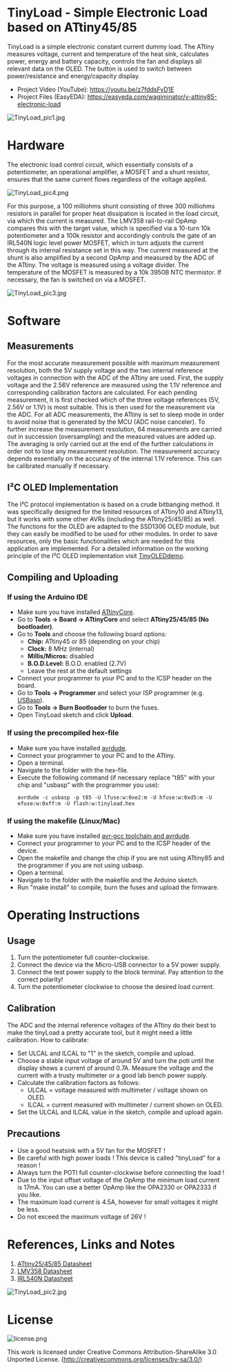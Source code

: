 # TinyLoad - Simple Electronic Load based on ATtiny45/85
TinyLoad is a simple electronic constant current dummy load. The ATtiny measures voltage, current and temperature of the heat sink, calculates power, energy and battery capacity, controls the fan and displays all relevant data on the OLED. The button is used to switch between power/resistance and energy/capacity display.

- Project Video (YouTube): https://youtu.be/z7fddsFyD1E
- Project Files (EasyEDA): https://easyeda.com/wagiminator/y-attiny85-electronic-load

![TinyLoad_pic1.jpg](https://raw.githubusercontent.com/wagiminator/ATtiny85-TinyLoad/master/documentation/TinyLoad_pic1.jpg)

# Hardware
The electronic load control circuit, which essentially consists of a potentiometer, an operational amplifier, a MOSFET and a shunt resistor, ensures that the same current flows regardless of the voltage applied.

![TinyLoad_pic4.png](https://raw.githubusercontent.com/wagiminator/ATtiny85-TinyLoad/master/documentation/TinyLoad_pic4.png)

For this purpose, a 100 milliohms shunt consisting of three 300 milliohms resistors in parallel for proper heat dissipation is located in the load circuit, via which the current is measured. The LMV358 rail-to-rail OpAmp compares this with the target value, which is specified via a 10-turn 10k potentiometer and a 100k resistor and accordingly controls the gate of an IRL540N logic level power MOSFET, which in turn adjusts the current through its internal resistance set in this way. The current measured at the shunt is also amplified by a second OpAmp and measured by the ADC of the ATtiny. The voltage is measured using a voltage divider. The temperature of the MOSFET is measured by a 10k 3950B NTC thermistor. If necessary, the fan is switched on via a MOSFET.

![TinyLoad_pic3.jpg](https://raw.githubusercontent.com/wagiminator/ATtiny85-TinyLoad/master/documentation/TinyLoad_pic3.jpg)

# Software
## Measurements
For the most accurate measurement possible with maximum measurement resolution, both the 5V supply voltage and the two internal reference voltages in connection with the ADC of the ATtiny are used. First, the supply voltage and the 2.56V reference are measured using the 1.1V reference and corresponding calibration factors are calculated. For each pending measurement, it is first checked which of the three voltage references (5V, 2.56V or 1.1V) is most suitable. This is then used for the measurement via the ADC. For all ADC measurements, the ATtiny is set to sleep mode in order to avoid noise that is generated by the MCU (ADC noise canceler). To further increase the measurement resolution, 64 measurements are carried out in succession (oversampling) and the measured values are added up. The averaging is only carried out at the end of the further calculations in order not to lose any measurement resolution. The measurement accuracy depends essentially on the accuracy of the internal 1.1V reference. This can be calibrated manually if necessary.

## I²C OLED Implementation
The I²C protocol implementation is based on a crude bitbanging method. It was specifically designed for the limited resources of ATtiny10 and ATtiny13, but it works with some other AVRs (including the ATtiny25/45/85) as well. The functions for the OLED are adapted to the SSD1306 OLED module, but they can easily be modified to be used for other modules. In order to save resources, only the basic functionalities which are needed for this application are implemented. For a detailed information on the working principle of the I²C OLED implementation visit [TinyOLEDdemo](https://github.com/wagiminator/attiny13-tinyoleddemo).

## Compiling and Uploading
### If using the Arduino IDE
- Make sure you have installed [ATtinyCore](https://github.com/SpenceKonde/ATTinyCore).
- Go to **Tools -> Board -> ATtinyCore** and select **ATtiny25/45/85 (No bootloader)**.
- Go to **Tools** and choose the following board options:
  - **Chip:**           ATtiny45 or 85 (depending on your chip)
  - **Clock:**          8 MHz (internal)
  - **Millis/Micros:**  disabled
  - **B.O.D.Level:**    B.O.D. enabled (2.7V)
  - Leave the rest at the default settings
- Connect your programmer to your PC and to the ICSP header on the board.
- Go to **Tools -> Programmer** and select your ISP programmer (e.g. [USBasp](https://aliexpress.com/wholesale?SearchText=usbasp)).
- Go to **Tools -> Burn Bootloader** to burn the fuses.
- Open TinyLoad sketch and click **Upload**.

### If using the precompiled hex-file
- Make sure you have installed [avrdude](https://learn.adafruit.com/usbtinyisp/avrdude).
- Connect your programmer to your PC and to the ATtiny.
- Open a terminal.
- Navigate to the folder with the hex-file.
- Execute the following command (if necessary replace "t85" with your chip and "usbasp" with the programmer you use):
  ```
  avrdude -c usbasp -p t85 -U lfuse:w:0xe2:m -U hfuse:w:0xd5:m -U efuse:w:0xff:m -U flash:w:tinyload.hex
  ```

### If using the makefile (Linux/Mac)
- Make sure you have installed [avr-gcc toolchain and avrdude](http://maxembedded.com/2015/06/setting-up-avr-gcc-toolchain-on-linux-and-mac-os-x/).
- Connect your programmer to your PC and to the ICSP header of the device.
- Open the makefile and change the chip if you are not using ATtiny85 and the programmer if you are not using usbasp.
- Open a terminal.
- Navigate to the folder with the makefile and the Arduino sketch.
- Run "make install" to compile, burn the fuses and upload the firmware.

# Operating Instructions
## Usage
1. Turn the potentiometer full counter-clockwise.
2. Connect the device via the Micro-USB connector to a 5V power supply.
3. Connect the test power supply to the block terminal. Pay attention to the correct polarity!
4. Turn the potentiometer clockwise to choose the desired load current.

## Calibration
The ADC and the internal reference voltages of the ATtiny do their best to make the tinyLoad a pretty accurate tool, but it might need a little calibration. How to calibrate:
- Set ULCAL and ILCAL to "1" in the sketch, compile and upload.
- Choose a stable input voltage of around 5V and turn the poti until the display shows a current of around 0.7A. Measure the voltage and the current with a trusty multimeter or a good lab bench power supply.
- Calculate the calibration factors as follows:
  - ULCAL = voltage measured with multimeter / voltage shown on OLED.
  - ILCAL = current measured with multimeter / current shown on OLED.
- Set the ULCAL and ILCAL value in the sketch, compile and upload again.

## Precautions
- Use a good heatsink with a 5V fan for the MOSFET !
- Be careful with high power loads ! This device is called "tinyLoad" for a reason !
- Always turn the POTI full counter-clockwise before connecting the load !
- Due to the input offset voltage of the OpAmp the minimum load current is 17mA. You can use a better OpAmp like the OPA2330 or OPA2333 if you like.
- The maximum load current is 4.5A, however for small voltages it might be less.
- Do not exceed the maximum voltage of 26V !

# References, Links and Notes
1. [ATtiny25/45/85 Datasheet](https://ww1.microchip.com/downloads/en/DeviceDoc/Atmel-2586-AVR-8-bit-Microcontroller-ATtiny25-ATtiny45-ATtiny85_Datasheet.pdf)
2. [LMV358 Datasheet](https://www.ti.com/lit/ds/symlink/lmv358.pdf)
3. [IRL540N Datasheet](https://www.infineon.com/dgdl/irl540npbf.pdf?fileId=5546d462533600a40153565fc2a62567)

![TinyLoad_pic2.jpg](https://raw.githubusercontent.com/wagiminator/ATtiny85-TinyLoad/master/documentation/TinyLoad_pic2.jpg)

# License
![license.png](https://i.creativecommons.org/l/by-sa/3.0/88x31.png)

This work is licensed under Creative Commons Attribution-ShareAlike 3.0 Unported License. 
(http://creativecommons.org/licenses/by-sa/3.0/)
